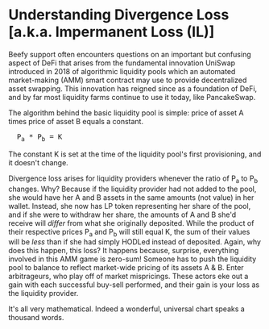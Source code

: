 # Understanding Divergence Loss [a.k.a. Impermanent Loss (IL)]

Beefy support often encounters questions on an important but confusing aspect of DeFi that arises from the fundamental innovation UniSwap introduced in 2018 of algorithmic liquidity pools which an automated market-making (AMM) smart contract may use to provide decentralized asset swapping. This innovation has reigned since as a foundation of DeFi, and by far most liquidity farms continue to use it today, like PancakeSwap.

The algorithm behind the basic liquidity pool is simple: price of asset A times price of asset B equals a constant.

<PRE>  P<SUB>a</SUB> * P<SUB>b</SUB> = K</PRE>

The constant K is set at the time of the liquidity pool's first provisioning, and it doesn't change.

Divergence loss arises for liquidity providers whenever the ratio of P<SUB>a</SUB> to P<SUB>b</SUB> changes. Why? Because if the liquidity provider had not added to the pool, she would have her A and B assets in the same amounts (not value) in her wallet. Instead, she now has LP token representing her share of the pool, and if she were to withdraw her share, the amounts of A and B she'd receive will _differ_ from what she originally deposited. While the product of their respective prices P<SUB>a</SUB> and P<SUB>b</SUB> will still equal K, the sum of their values will be *less* than if she had simply HODLed instead of deposited. Again, why does this happen, this loss? It happens because, surprise, everything involved in this AMM game is zero-sum! Someone has to push the liquidity pool to balance to reflect market-wide pricing of its assets A & B. Enter arbitrageurs, who play off of market mispricings. These actors eke out a gain with each successful buy-sell performed, and their gain is your loss as the liquidity provider.

It's all very mathematical. Indeed a wonderful, universal chart speaks a thousand words.

